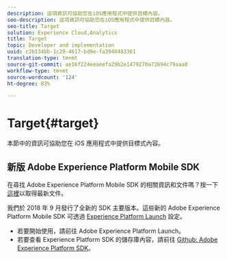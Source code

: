 ```yaml
---
description: 這項資訊可協助您在iOS應用程式中提供目標內容。
seo-description: 這項資訊可協助您在iOS應用程式中提供目標內容。
seo-title: Target
solution: Experience Cloud,Analytics
title: Target
topic: Developer and implementation
uuid: c2b134bb-1c29-4617-bd9e-fa3940483361
translation-type: tm+mt
source-git-commit: ae16f224eeaeefa29b2e1479270a72694c79aaa0
workflow-type: tm+mt
source-wordcount: '124'
ht-degree: 83%

---
```



# Target{#target}

本節中的資訊可協助您在 iOS 應用程式中提供目標式內容。

## 新版 Adobe Experience Platform Mobile SDK

在尋找 Adobe Experience Platform Mobile SDK 的相關資訊和文件嗎？按一下[這裡](https://aep-sdks.gitbook.io/docs/)以取得最新文件。

我們於 2018 年 9 月發行了全新的 SDK 主要版本。這些新的 Adobe Experience Platform Mobile SDK 可透過 [Experience Platform Launch](https://www.adobe.com/tw/experience-platform/launch.html) 設定。

* 若要開始使用，請前往 Adobe Experience Platform Launch。
* 若要查看 Experience Platform SDK 的儲存庫內容，請前往 [Github: Adobe Experience Platform SDK](https://github.com/Adobe-Marketing-Cloud/acp-sdks)。
